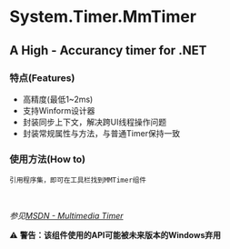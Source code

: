 # System.Timer.MmTimer

## A High - Accurancy timer for .NET

### 特点(Features)
* 高精度(最低1~2ms)
* 支持Winform设计器
* 封装同步上下文，解决跨UI线程操作问题
* 封装常规属性与方法，与普通Timer保持一致

### 使用方法(How to)
    引用程序集，即可在工具栏找到MMTimer组件  
<br>

*参见[MSDN - Multimedia Timer](https://docs.microsoft.com/en-us/previous-versions//ms712704%28v%3dvs.85%29)*  

:warning:
**警告：该组件使用的API可能被未来版本的Windows弃用**